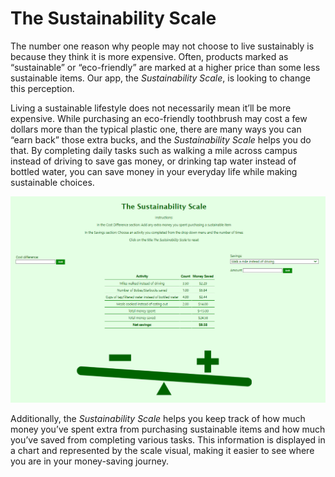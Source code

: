 # The Sustainability Scale

The number one reason why people may not choose to live sustainably is because they think it is more expensive. Often, products marked as “sustainable” or “eco-friendly” are marked at a higher price than some less sustainable items. Our app, the *Sustainability Scale*, is looking to change this perception.

Living a sustainable lifestyle does not necessarily mean it’ll be more expensive. While purchasing an eco-friendly toothbrush may cost a few dollars more than the typical plastic one, there are many ways you can “earn back” those extra bucks, and the *Sustainability Scale* helps you do that. By completing daily tasks such as walking a mile across campus instead of driving to save gas money, or drinking tap water instead of bottled water, you can save money in your everyday life while making sustainable choices.

![alt text](app/The%20Sustainability%20Scale.png)

Additionally, the *Sustainability Scale* helps you keep track of how much money you’ve spent extra from purchasing sustainable items and how much you’ve saved from completing various tasks. This information is displayed in a chart and represented by the scale visual, making it easier to see where you are in your money-saving journey.
